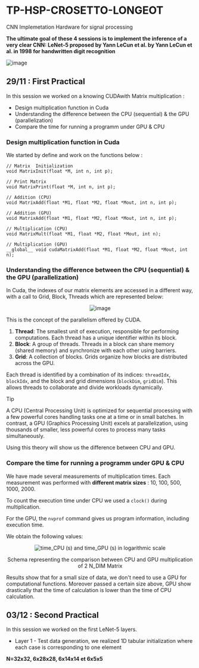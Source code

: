 # TP-HSP-CROSETTO-LONGEOT
CNN Implemetation Hardware for signal processing

**The ultimate goal of these 4 sessions is to implement the inference of a very clear CNN: LeNet-5 proposed by Yann LeCun et al.
by Yann LeCun et al. in 1998 for handwritten digit recognition**

![image](https://github.com/user-attachments/assets/a04826d8-fcad-47c6-a7a1-c68daecdf5d3)

## 29/11 : First Practical
In this session we worked on a knowing CUDAwith Matrix multiplication :
- Design multiplication function in Cuda
- Understanding the difference between the CPU (sequential) & the GPU (parallelization)
- Compare the time for running a programm under GPU & CPU

### Design multiplication function in Cuda

We started by define and work on the functions below : 

````
// Matrix  Initialization
void MatrixInit(float *M, int n, int p);

// Print Matrix 
void MatrixPrint(float *M, int n, int p);

// Addition (CPU)
void MatrixAdd(float *M1, float *M2, float *Mout, int n, int p);

// Addition (GPU)
void MatrixAdd(float *M1, float *M2, float *Mout, int n, int p);

// Multiplication (CPU)
void MatrixMult(float *M1, float *M2, float *Mout, int n);

// Multiplication (GPU)
__global__ void cudaMatrixAdd(float *M1, float *M2, float *Mout, int n);
````

### Understanding the difference between the CPU (sequential) & the GPU (parallelization)

In Cuda, the indexes of our matrix elements are accessed in a different way, with a call to Grid, Block, Threads which are represented below:
<div align="center">
  
  ![image](https://github.com/user-attachments/assets/e03e9463-8ca8-45a9-a953-e673d9e26f82)
  
</div>

This is the concept of the parallelism offered by CUDA. 

1. **Thread**: The smallest unit of execution, responsible for performing computations. Each thread has a unique identifier within its block.
2. **Block**: A group of threads. Threads in a block can share memory (shared memory) and synchronize with each other using barriers.
3. **Grid**: A collection of blocks. Grids organize how blocks are distributed across the GPU.

Each thread is identified by a combination of its indices: `threadIdx`, `blockIdx`, and the block and grid dimensions (`blockDim`, `gridDim`). This allows threads to collaborate and divide workloads dynamically.

> [!TIP]  
>A CPU (Central Processing Unit) is optimized for sequential processing with a few powerful cores handling tasks one at a time or in small batches. In contrast, a GPU (Graphics Processing Unit) excels at parallelization, using thousands of smaller, less powerful cores to process many tasks simultaneously.

Using this theory will show us the difference between CPU and GPU. 

### Compare the time for running a programm under GPU & CPU

We have made several measurements of multiplication times. Each measurement was performed with **different matrix sizes** : 10, 100, 500, 1000, 2000. 

To count the execution time under CPU we used a `clock()` during multiplication. 

For the GPU, the `nvprof` command gives us program information, including execution time. 

We obtain the following values:

<div align="center">
  
  ![time_CPU (s) and time_GPU (s) in logarithmic scale](https://github.com/user-attachments/assets/5f195eac-7eba-4fd0-95b3-e63b0740030c)
  
  Schema representing the comparison between CPU and GPU multiplication of 2 N_DIM Matrix
  
</div>

Results show that for a small size of data, we don't need to use a GPU for computational functions. Moreover passed a certain size above, GPU show drastically that the time of calculation is lower than the time of CPU calculation. 


## 03/12 : Second Practical
In this session we worked on the first LeNet-5 layers.
- Layer 1 - Test data generation, we realized 1D tabular initialization where each case is corresponding to one element

**N=32x32, 6x28x28, 6x14x14 et 6x5x5**
